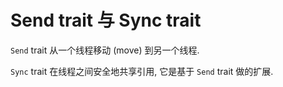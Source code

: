 
# Send trait 与 Sync trait

`Send` trait 从一个线程移动 (move) 到另一个线程.

`Sync` trait 在线程之间安全地共享引用, 它是基于 `Send` trait 做的扩展.